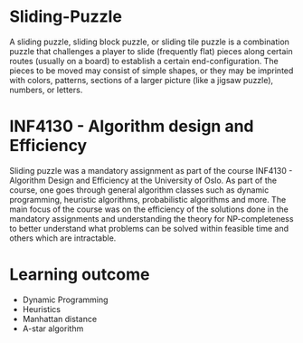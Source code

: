 # Sliding-Puzzle
A sliding puzzle, sliding block puzzle, or sliding tile puzzle is a combination puzzle that challenges a player to slide (frequently flat) pieces along certain routes (usually on a board) to establish a certain end-configuration. The pieces to be moved may consist of simple shapes, or they may be imprinted with colors, patterns, sections of a larger picture (like a jigsaw puzzle), numbers, or letters.

# INF4130 - Algorithm design and Efficiency
Sliding puzzle was a mandatory assignment as part of the course INF4130 - Algorithm Design and Efficiency at the University of Oslo. As part of the course, one goes through general algorithm classes such as dynamic programming, heuristic algorithms, probabilistic algorithms and more. The main focus of the course was on the efficiency of the solutions done in the mandatory assignments and understanding the theory for NP-completeness to better understand what problems can be solved within feasible time and others which are intractable.

# Learning outcome

 - Dynamic Programming
 - Heuristics
 - Manhattan distance
 - A-star algorithm
